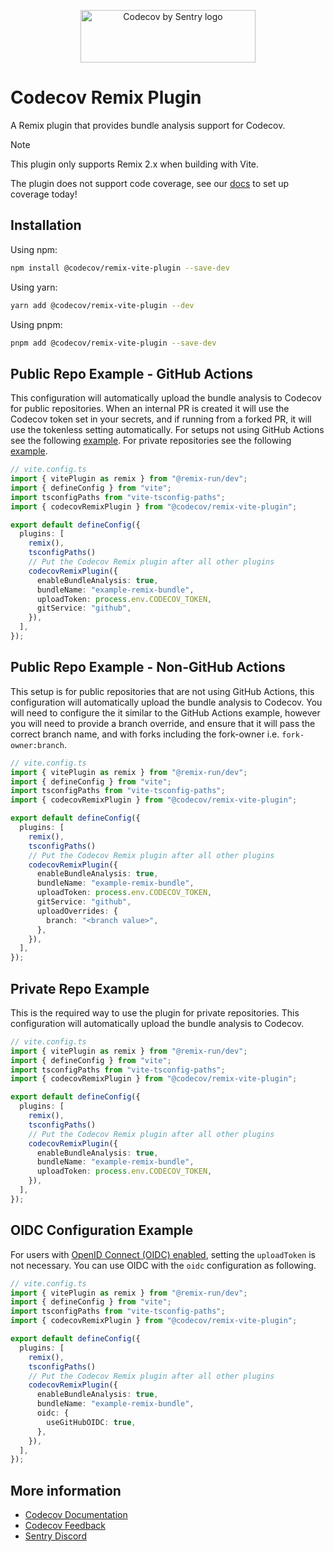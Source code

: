 <p align="center">
  <a href="https://about.codecov.io" target="_blank">
    <img src="https://about.codecov.io/wp-content/themes/codecov/assets/brand/sentry-cobranding/logos/codecov-by-sentry-logo.svg" alt="Codecov by Sentry logo" width="280" height="84">
  </a>
</p>

# Codecov Remix Plugin

A Remix plugin that provides bundle analysis support for Codecov.

> [!NOTE]
> This plugin only supports Remix 2.x when building with Vite.
>
> The plugin does not support code coverage, see our [docs](https://docs.codecov.com/docs/quick-start) to set up coverage today!

## Installation

Using npm:

```bash
npm install @codecov/remix-vite-plugin --save-dev
```

Using yarn:

```bash
yarn add @codecov/remix-vite-plugin --dev
```

Using pnpm:

```bash
pnpm add @codecov/remix-vite-plugin --save-dev
```

## Public Repo Example - GitHub Actions

This configuration will automatically upload the bundle analysis to Codecov for public repositories. When an internal PR is created it will use the Codecov token set in your secrets, and if running from a forked PR, it will use the tokenless setting automatically. For setups not using GitHub Actions see the following [example](#public-repo-example---non-github-actions). For private repositories see the following [example](#private-repo-example).

```ts
// vite.config.ts
import { vitePlugin as remix } from "@remix-run/dev";
import { defineConfig } from "vite";
import tsconfigPaths from "vite-tsconfig-paths";
import { codecovRemixPlugin } from "@codecov/remix-vite-plugin";

export default defineConfig({
  plugins: [
    remix(),
    tsconfigPaths()
    // Put the Codecov Remix plugin after all other plugins
    codecovRemixPlugin({
      enableBundleAnalysis: true,
      bundleName: "example-remix-bundle",
      uploadToken: process.env.CODECOV_TOKEN,
      gitService: "github",
    }),
  ],
});
```

## Public Repo Example - Non-GitHub Actions

This setup is for public repositories that are not using GitHub Actions, this configuration will automatically upload the bundle analysis to Codecov. You will need to configure the it similar to the GitHub Actions example, however you will need to provide a branch override, and ensure that it will pass the correct branch name, and with forks including the fork-owner i.e. `fork-owner:branch`.

```ts
// vite.config.ts
import { vitePlugin as remix } from "@remix-run/dev";
import { defineConfig } from "vite";
import tsconfigPaths from "vite-tsconfig-paths";
import { codecovRemixPlugin } from "@codecov/remix-vite-plugin";

export default defineConfig({
  plugins: [
    remix(),
    tsconfigPaths()
    // Put the Codecov Remix plugin after all other plugins
    codecovRemixPlugin({
      enableBundleAnalysis: true,
      bundleName: "example-remix-bundle",
      uploadToken: process.env.CODECOV_TOKEN,
      gitService: "github",
      uploadOverrides: {
        branch: "<branch value>",
      },
    }),
  ],
});
```

## Private Repo Example

This is the required way to use the plugin for private repositories. This configuration will automatically upload the bundle analysis to Codecov.

```ts
// vite.config.ts
import { vitePlugin as remix } from "@remix-run/dev";
import { defineConfig } from "vite";
import tsconfigPaths from "vite-tsconfig-paths";
import { codecovRemixPlugin } from "@codecov/remix-vite-plugin";

export default defineConfig({
  plugins: [
    remix(),
    tsconfigPaths()
    // Put the Codecov Remix plugin after all other plugins
    codecovRemixPlugin({
      enableBundleAnalysis: true,
      bundleName: "example-remix-bundle",
      uploadToken: process.env.CODECOV_TOKEN,
    }),
  ],
});
```

## OIDC Configuration Example

For users with [OpenID Connect (OIDC) enabled](https://docs.github.com/en/actions/deployment/security-hardening-your-deployments/about-security-hardening-with-openid-connect), setting the `uploadToken` is not necessary. You can use OIDC with the `oidc` configuration as following.

```ts
// vite.config.ts
import { vitePlugin as remix } from "@remix-run/dev";
import { defineConfig } from "vite";
import tsconfigPaths from "vite-tsconfig-paths";
import { codecovRemixPlugin } from "@codecov/remix-vite-plugin";

export default defineConfig({
  plugins: [
    remix(),
    tsconfigPaths()
    // Put the Codecov Remix plugin after all other plugins
    codecovRemixPlugin({
      enableBundleAnalysis: true,
      bundleName: "example-remix-bundle",
      oidc: {
        useGitHubOIDC: true,
      },
    }),
  ],
});
```

## More information

- [Codecov Documentation](https://docs.codecov.com/docs)
- [Codecov Feedback](https://github.com/codecov/feedback/discussions)
- [Sentry Discord](https://discord.gg/Ww9hbqr)

